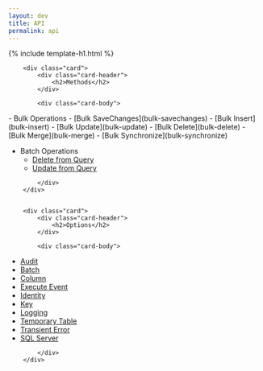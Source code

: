 ```yaml
---
layout: dev
title: API
permalink: api
---
```


{% include template-h1.html %}


<div class="card-group">
	
		<div class="card">
			<div class="card-header">
				<h2>Methods</h2>
			</div>
			
			<div class="card-body">

<div markdown="1">
- Bulk Operations
   - [Bulk SaveChanges](bulk-savechanges)
   - [Bulk Insert](bulk-insert)
   - [Bulk Update](bulk-update)
   - [Bulk Delete](bulk-delete)
   - [Bulk Merge](bulk-merge)
   - [Bulk Synchronize](bulk-synchronize)

- Batch Operations
	- [Delete from Query](delete-from-query)
	- [Update from Query](update-from-query)
	


</div>

			</div>
		</div>
	

		<div class="card">
			<div class="card-header">
				<h2>Options</h2>
			</div>
			
			<div class="card-body">

<div markdown="1">

- [Audit](audit)
- [Batch](batch)
- [Column](column)
- [Execute Event](execute-event)
- [Identity](identity)
- [Key](key)
- [Logging](logging)
- [Temporary Table](temporary-table)
- [Transient Error](transient-error)
- [SQL Server](sql-server)
	
</div>

			</div>
		</div>
</div>

<style>
.card-group .card-body {
	padding-top: 20px;
}

.card-group .card-body li {
	padding-top: 5px;
}
</style>
